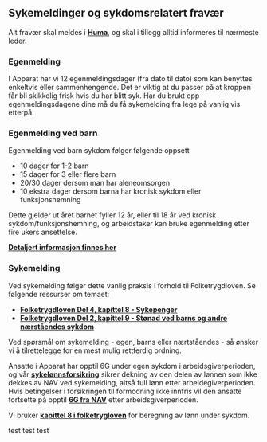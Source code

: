 ## Sykemeldinger og sykdomsrelatert fravær

Alt fravær skal meldes i [**Huma**](https://apparat.hu.ma/), og skal i tillegg alltid informeres til nærmeste leder.

### Egenmelding

I Apparat har vi 12 egenmeldingsdager (fra dato til dato) som kan benyttes enkeltvis eller sammenhengende.
Det er viktig at du passer på at kroppen får bli skikkelig frisk hvis du har blitt syk.
Har du brukt opp egenmeldingsdagene dine må du få sykemelding fra lege på vanlig vis etterpå.

### Egenmelding ved barn

Egenmelding ved barn sykdom følger følgende oppsett

- 10 dager for 1-2 barn
- 15 dager for 3 eller flere barn
- 20/30 dager dersom man har aleneomsorgen
- 10 ekstra dager dersom barna har kronisk sykdom eller funksjonshemning

Dette gjelder ut året barnet fyller 12 år, eller til 18 år ved kronisk sykdom/funksjonshemning, og arbeidstaker kan bruke egenmelding etter fire ukers ansettelse.

[**Detaljert informasjon finnes her**](https://www.infotjenester.no/artikler/egenmelding-sykt-barn/)

### Sykemelding

Ved sykemelding følger dette vanlig praksis i forhold til Folketrygdloven.
Se følgende ressurser om temaet:

- [**Folketrygdloven Del 4, kapittel 8 - Sykepenger**](https://lovdata.no/dokument/NL/lov/1997-02-28-19/KAPITTEL_5-4-2#%C2%A78-24)
- [**Folketrygdloven Del 2, kapittel 9 - Stønad ved barns og andre nærståendes sykdom**](https://lovdata.no/dokument/NL/lov/1997-02-28-19/KAPITTEL_5-5-2#%C2%A79-5)

Ved spørsmål om sykemelding - egen, barns eller nærtståendes - så ønsker vi å tilrettelegge for en mest mulig rettferdig ordning.

Ansatte i Apparat har opptil 6G under egen sykdom i arbeidsgiverperioden, og vår [**sykelønnsforsikring**](https://www.gjensidige.no/naringsliv/forsikring/ansatte/sykelonn) sikrer dekning av den delen av lønnen som ikke dekkes av NAV ved sykemelding, altså full lønn etter arbeidegiverperioden. Hvis betingelser i forsikringen til formodning ikke innfris vil den ansatte fortsette på opptil [**6G fra NAV**](https://www.nav.no/sykepenger) etter arbeidsgiverperioden.

Vi bruker [**kapittel 8 i folketrygloven**](https://www.nav.no/no/bedrift/oppfolging/sykmeldt-arbeidstaker/sykepenger/beregningsregler-for-sykepenger-fra-2019_kap) for beregning av lønn under sykdom.

test test test
